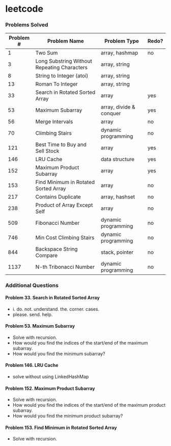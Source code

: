 # leetcode

### Problems Solved

| Problem # | Problem Name             | Problem Type        | Redo? |
| --------- | ------------------------ | ------------------- | - |
| 1         | Two Sum                  | array, hashmap      |no|
|3|Long Substring Without Repeating Characters|array, string||
|8|String to Integer (atoi)|array, string||
|13|Roman To Integer|array, string|
| 33		| Search in Rotated Sorted Array | array		 |yes|
| 53		| Maximum Subarray		   | array, divide & conquer |yes|
| 56        | Merge Intervals          | array               |no|
| 70        | Climbing Stairs          | dynamic programming |no|
| 121		| Best Time to Buy and Sell Stock | array	     |yes|
| 146       | LRU Cache                | data structure      |yes|
| 152		| Maximum Product Subarray | array				 |yes|
| 153		| Find Minimum in Rotated Sorted Array | array 	 |no|
| 217		| Contains Duplicate	   | array, hashset      |no|
| 238		| Product of Array Except Self | array			 |no|
| 509       | Fibonacci Number         | dynamic programming |no|
| 746       | Min Cost Climbing Stairs | dynamic programming |no|
| 844       | Backspace String Compare | stack, pointer      |no|
| 1137      | N-th Tribonacci Number   | dynamic programming |no|

### Additional Questions
#### Problem 33. Search in Rotated Sorted Array
- i. do. not. understand. the. corner. cases.
- please. send. help.

#### Problem 53. Maximum Subarray
- Solve with recursion.
- How would you find the indices of the start/end of the maximum subarray.
- How would you find the minimum subarray?

#### Problem 146. LRU Cache
- solve without using LinkedHashMap

#### Problem 152. Maximum Product Subarray
- Solve with recursion.
- How would you find the indices of the start/end of the maximum product subarray.
- How would you find the minimum product subarray?

#### Problem 153. Find Minimum in Rotated Sorted Array
- Solve with recursion.